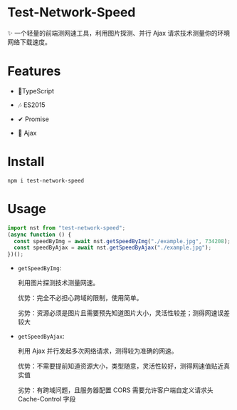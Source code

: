 # Test-Network-Speed

✨ 一个轻量的前端测网速工具，利用图片探测、并行 Ajax 请求技术测量你的环境网络下载速度。

# Features

- 💪TypeScript

- 🎶 ES2015

- ✔ Promise

- 🎨 Ajax

# Install

`npm i test-network-speed`

# Usage

```js
import nst from "test-network-speed";
(async function () {
  const speedByImg = await nst.getSpeedByImg("./example.jpg", 734208);
  const speedByAjax = await nst.getSpeedByAjax("./example.jpg");
})();
```

- `getSpeedByImg`:

  利用图片探测技术测量网速。

  优势：完全不必担心跨域的限制，使用简单。

  劣势：资源必须是图片且需要预先知道图片大小，灵活性较差；测得网速误差较大

- `getSpeedByAjax`:

  利用 Ajax 并行发起多次网络请求，测得较为准确的网速。

  优势：不需要提前知道资源大小，类型随意，灵活性较好，测得网速值贴近真实值

  劣势：有跨域问题，且服务器配置 CORS 需要允许客户端自定义请求头 Cache-Control 字段

